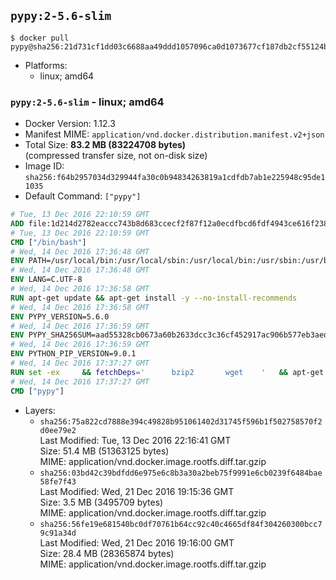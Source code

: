 ## `pypy:2-5.6-slim`

```console
$ docker pull pypy@sha256:21d731cf1dd03c6688aa49ddd1057096ca0d1073677cf187db2cf55124b972b1
```

-	Platforms:
	-	linux; amd64

### `pypy:2-5.6-slim` - linux; amd64

-	Docker Version: 1.12.3
-	Manifest MIME: `application/vnd.docker.distribution.manifest.v2+json`
-	Total Size: **83.2 MB (83224708 bytes)**  
	(compressed transfer size, not on-disk size)
-	Image ID: `sha256:f64b2957034d329944fa30c0b94834263819a1cdfdb7ab1e225948c95de11035`
-	Default Command: `["pypy"]`

```dockerfile
# Tue, 13 Dec 2016 22:10:59 GMT
ADD file:1d214d2782eaccc743b8d683ccecf2f87f12a0ecdfbcd6fdf4943ce616f23870 in / 
# Tue, 13 Dec 2016 22:10:59 GMT
CMD ["/bin/bash"]
# Wed, 14 Dec 2016 17:36:48 GMT
ENV PATH=/usr/local/bin:/usr/local/sbin:/usr/local/bin:/usr/sbin:/usr/bin:/sbin:/bin
# Wed, 14 Dec 2016 17:36:48 GMT
ENV LANG=C.UTF-8
# Wed, 14 Dec 2016 17:36:58 GMT
RUN apt-get update && apt-get install -y --no-install-recommends 		ca-certificates 		libexpat1 		libffi6 		libgdbm3 		libsqlite3-0 	&& rm -rf /var/lib/apt/lists/*
# Wed, 14 Dec 2016 17:36:58 GMT
ENV PYPY_VERSION=5.6.0
# Wed, 14 Dec 2016 17:36:59 GMT
ENV PYPY_SHA256SUM=aad55328cb0673a60b2633dcc3c36cf452917ac906b577eb3aed5876a7666fca
# Wed, 14 Dec 2016 17:36:59 GMT
ENV PYTHON_PIP_VERSION=9.0.1
# Wed, 14 Dec 2016 17:37:27 GMT
RUN set -ex 	&& fetchDeps=' 		bzip2 		wget 	' 	&& apt-get update && apt-get install -y $fetchDeps --no-install-recommends && rm -rf /var/lib/apt/lists/* 		&& wget -O pypy.tar.bz2 "https://bitbucket.org/pypy/pypy/downloads/pypy2-v${PYPY_VERSION}-linux64.tar.bz2" 	&& echo "$PYPY_SHA256SUM  pypy.tar.bz2" | sha256sum -c 	&& tar -xjC /usr/local --strip-components=1 -f pypy.tar.bz2 	&& rm pypy.tar.bz2 			&& wget -O /tmp/get-pip.py 'https://bootstrap.pypa.io/get-pip.py' 		&& pypy /tmp/get-pip.py "pip==$PYTHON_PIP_VERSION" 		&& rm /tmp/get-pip.py 	&& pip install --no-cache-dir --upgrade --force-reinstall "pip==$PYTHON_PIP_VERSION" 	&& [ "$(pip list |tac|tac| awk -F '[ ()]+' '$1 == "pip" { print $2; exit }')" = "$PYTHON_PIP_VERSION" ] 		&& apt-get purge -y --auto-remove $fetchDeps 	&& rm -rf ~/.cache
# Wed, 14 Dec 2016 17:37:27 GMT
CMD ["pypy"]
```

-	Layers:
	-	`sha256:75a822cd7888e394c49828b951061402d31745f596b1f502758570f2d0ee79e2`  
		Last Modified: Tue, 13 Dec 2016 22:16:41 GMT  
		Size: 51.4 MB (51363125 bytes)  
		MIME: application/vnd.docker.image.rootfs.diff.tar.gzip
	-	`sha256:03bd42c39bdfdd6e975e6c8b3a30a2beb75f9991e6cb0239f6484bae58fe7f43`  
		Last Modified: Wed, 21 Dec 2016 19:15:36 GMT  
		Size: 3.5 MB (3495709 bytes)  
		MIME: application/vnd.docker.image.rootfs.diff.tar.gzip
	-	`sha256:56fe19e681540bc0df70761b64cc92c40c4665df84f304260300bcc79c91a34d`  
		Last Modified: Wed, 21 Dec 2016 19:16:00 GMT  
		Size: 28.4 MB (28365874 bytes)  
		MIME: application/vnd.docker.image.rootfs.diff.tar.gzip
